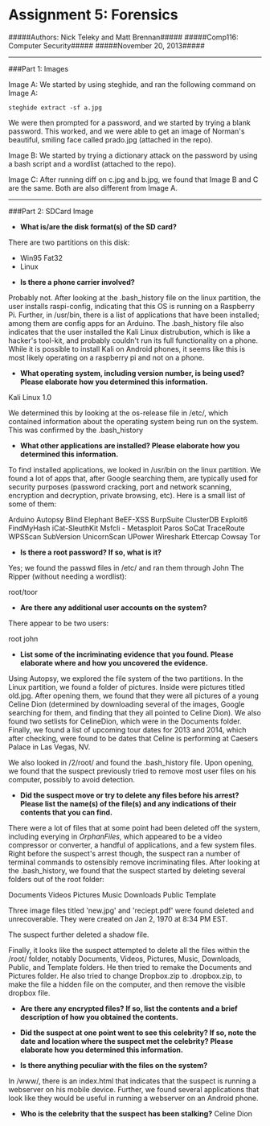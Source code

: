 Assignment 5: Forensics
===================================

#####Authors: Nick Teleky and Matt Brennan#####
#####Comp116: Computer Security#####
#####November 20, 2013#####

- - - - - - - - - - - - - - - - - - - - - - - -

###Part 1: Images

Image A: We started by using steghide, and ran the following command on Image A: 

`steghide extract -sf a.jpg`

We were then prompted for a password, and we started by trying a blank password. This worked, and we were able to get
an image of Norman's beautiful, smiling face called prado.jpg (attached in the repo).

Image B: We started by trying a dictionary attack on the password by using a bash script and a wordlist (attached to the repo).

Image C: After running diff on c.jpg and b.jpg, we found that Image B and C are the same. Both are also different from Image A.

- - - - - - - - - - - - - - - - - - - - - - - - -

###Part 2: SDCard Image

* __What is/are the disk format(s) of the SD card?__

There are two partitions on this disk:
 - Win95 Fat32
 - Linux

* __Is there a phone carrier involved?__

Probably not. After looking at the .bash_history file on the linux partition, the user installs raspi-config, indicating that this
OS is running on a Raspberry Pi. Further, in /usr/bin, there is a list of applications that have been installed; among them are config
apps for an Arduino.  The .bash_history file also indicates that the user installed the Kali Linux distrubution, which is like a hacker's 
tool-kit, and probably couldn't run its full functionality on a phone. While it is possible to install Kali on Android phones, it
seems like this is most likely operating on a raspberry pi and not on a phone.

* __What operating system, including version number, is being used? Please elaborate how you determined this information.__

Kali Linux 1.0

We determined this by looking at the os-release file in /etc/, which contained information about the operating system being
run on the system. This was confirmed by the .bash_history

* __What other applications are installed? Please elaborate how you determined this information.__

To find installed applications, we looked in /usr/bin on the linux partition. We found a lot of apps that, after Google searching them,
 are typically used for security purposes (password cracking, port and network scanning, encryption and decryption, private browsing, etc).
 Here is a small list of some of them:

Arduino
Autopsy
Blind Elephant
BeEF-XSS
BurpSuite
ClusterDB
Exploit6
FindMyHash
iCat-SleuthKit
Msfcli - Metasploit
Paros
SoCat
TraceRoute
WPSScan
SubVersion
UnicornScan
UPower
Wireshark
Ettercap
Cowsay
Tor

* __Is there a root password? If so, what is it?__

Yes; we found the passwd files in /etc/ and ran them through John The Ripper (without needing a wordlist):

root/toor

* __Are there any additional user accounts on the system?__

There appear to be two users:

root
john

* __List some of the incriminating evidence that you found. Please elaborate where and how you uncovered the evidence.__

Using Autopsy, we explored the file system of the two partitions. In the Linux partition, we found a folder of pictures. Inside were pictures titled
 old.jpg. After opening them, we found that they were all pictures of a young Celine Dion (determined by downloading several of the images, 
 Google searching for them, and finding that they all pointed to Celine Dion). We also found two setlists for CelineDion, which were in the Documents
 folder. Finally, we found a list of upcoming tour dates for 2013 and 2014, which after checking, were found to be dates that Celine is performing
 at Caesers Palace in Las Vegas, NV.

We also looked in /2/root/ and found the .bash_history file. Upon opening, we found that the suspect previously tried to remove most user files on
 his computer, possibly to avoid detection.

* __Did the suspect move or try to delete any files before his arrest? Please list the name(s) of the file(s) and any indications of their contents that you can find.__

There were a lot of files that at some point had been deleted off the system, including everying in $OrphanFiles$, which appeared to be a video
 compressor or converter, a handful of applications, and a few system files.
Right before the suspect's arrest though, the suspect ran a number of terminal commands to ostensibly remove incriminating files. After looking at 
the .bash_history, we found that the suspect started by deleting several folders out of the root folder:

Documents
Videos
Pictures
Music
Downloads
Public
Template


Three image files titled 'new.jpg' and 'reciept.pdf' were found deleted and unrecoverable. They were created on Jan 2, 1970 at 8:34 PM EST. 

The suspect further deleted a shadow file.

Finally, it looks like the suspect attempted to delete all the files within the /root/ folder, notably Documents, Videos, Pictures, Music, 
 Downloads, Public, and Template folders. He then tried to remake the Documents and Pictures folder. He also tried to change Dropbox.zip to .dropbox.zip,
  to make the file a hidden file on the computer, and then remove the visible dropbox file.

* __Are there any encrypted files? If so, list the contents and a brief description of how you obtained the contents.__



* __Did the suspect at one point went to see this celebrity? If so, note the date and location where the suspect met the celebrity? Please elaborate how you determined this information.__



* __Is there anything peculiar with the files on the system?__

In /www/, there is an index.html that indicates that the suspect is running a webserver on his mobile device. Further, we found several 
applications that look like they would be useful in running a webserver on an Android phone.

* __Who is the celebrity that the suspect has been stalking?__
Celine Dion